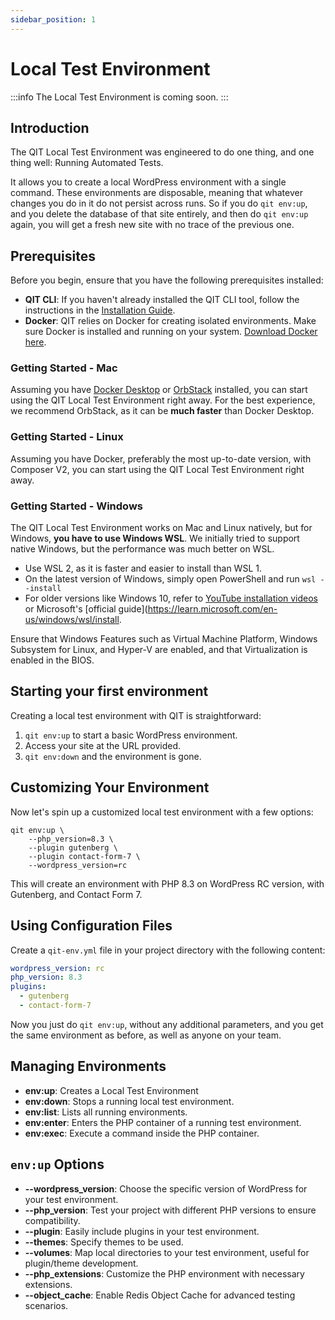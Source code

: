 ```yaml
---
sidebar_position: 1
---
```


# Local Test Environment

:::info
The Local Test Environment is coming soon.
:::

## Introduction

The QIT Local Test Environment was engineered to do one thing, and one thing well: Running Automated Tests.

It allows you to create a local WordPress environment with a single command. These environments are disposable, meaning that whatever changes you do in it do not persist across runs. So if you do `qit env:up`, and you delete the database of that site entirely, and then do `qit env:up` again, you will get a fresh new site with no trace of the previous one.

## Prerequisites

Before you begin, ensure that you have the following prerequisites installed:

- **QIT CLI**: If you haven't already installed the QIT CLI tool, follow the instructions in the [Installation Guide](cli/01-installation.md).
- **Docker**: QIT relies on Docker for creating isolated environments. Make sure Docker is installed and running on your system. [Download Docker here](https://www.docker.com/get-started).

### Getting Started - Mac

Assuming you have [Docker Desktop](https://docs.docker.com/desktop/install/mac-install/) or [OrbStack](https://orbstack.dev/) installed, you can start using the QIT Local Test Environment right away. For the best experience, we recommend OrbStack, as it can be **much faster** than Docker Desktop.

### Getting Started - Linux

Assuming you have Docker, preferably the most up-to-date version, with Composer V2, you can start using the QIT Local Test Environment right away.

### Getting Started - Windows

The QIT Local Test Environment works on Mac and Linux natively, but for Windows, **you have to use Windows WSL**. We initially tried to support native Windows, but the performance was much better on WSL. 

- Use WSL 2, as it is faster and easier to install than WSL 1.
- On the latest version of Windows, simply open PowerShell and run `wsl --install`
- For older versions like Windows 10, refer to [YouTube installation videos](https://www.youtube.com/results?search_query=windows+wsl+install) or Microsoft's [official guide](https://learn.microsoft.com/en-us/windows/wsl/install. 

Ensure that Windows Features such as Virtual Machine Platform, Windows Subsystem for Linux, and Hyper-V are enabled, and that Virtualization is enabled in the BIOS. 

## Starting your first environment

Creating a local test environment with QIT is straightforward:

1. `qit env:up` to start a basic WordPress environment.
2. Access your site at the URL provided.
3. `qit env:down` and the environment is gone.

## Customizing Your Environment

Now let's spin up a customized local test environment with a few options:

```qitbash
qit env:up \
    --php_version=8.3 \
    --plugin gutenberg \
    --plugin contact-form-7 \
    --wordpress_version=rc
```

This will create an environment with PHP 8.3 on WordPress RC version, with Gutenberg, and Contact Form 7.

## Using Configuration Files

Create a `qit-env.yml` file in your project directory with the following content:

```yaml
wordpress_version: rc
php_version: 8.3
plugins:
  - gutenberg
  - contact-form-7
```

Now you just do `qit env:up`, without any additional parameters, and you get the same environment as before, as well as anyone on your team.

## Managing Environments

- **env:up**: Creates a Local Test Environment
- **env:down**: Stops a running local test environment.
- **env:list**: Lists all running environments.
- **env:enter**: Enters the PHP container of a running test environment.
- **env:exec**: Execute a command inside the PHP container.

## `env:up` Options

- **--wordpress_version**: Choose the specific version of WordPress for your test environment.
- **--php_version**: Test your project with different PHP versions to ensure compatibility.
- **--plugin**: Easily include plugins in your test environment.
- **--themes**: Specify themes to be used.
- **--volumes**: Map local directories to your test environment, useful for plugin/theme development.
- **--php_extensions**: Customize the PHP environment with necessary extensions.
- **--object_cache**: Enable Redis Object Cache for advanced testing scenarios.